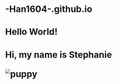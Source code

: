 # -Han1604-.github.io
<!DOCTYPE html> 
<html> 
  <head> 
    <title> Hello World! </title>
  </head> 
  <body>  
  <h1> Hello World! <h1>
<p> Hi, my name is Stephanie </p>
<img src="https://hips.hearstapps.com/countryliving.cdnds.net/17/47/2048x1365/gallery-1511194376-cavachon-puppy-christmas.jpg?resize=980:*" alt="puppy"> 

  </body> 
</html> 
